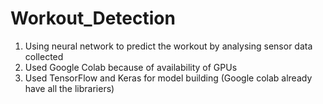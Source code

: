 # Workout_Detection
1. Using neural network to predict the workout by analysing sensor data collected
2. Used Google Colab because of availability of GPUs
3. Used TensorFlow and Keras for model building (Google colab already have all the librariers)
